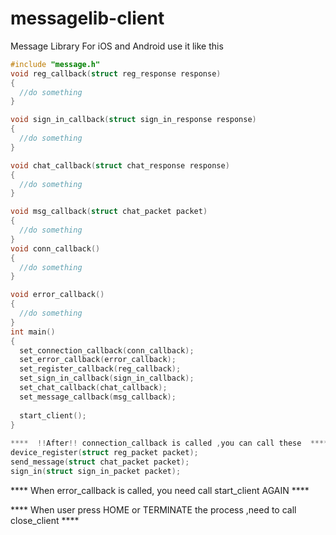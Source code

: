 messagelib-client
=================

Message Library For iOS and Android
use it like this

```C
#include "message.h"
void reg_callback(struct reg_response response)
{
  //do something
}

void sign_in_callback(struct sign_in_response response)
{
  //do something
}

void chat_callback(struct chat_response response)
{
  //do something
}

void msg_callback(struct chat_packet packet)
{
  //do something
}
void conn_callback()
{
  //do something
}

void error_callback()
{
  //do something
}
int main()
{
  set_connection_callback(conn_callback);
  set_error_callback(error_callback);
  set_register_callback(reg_callback);
  set_sign_in_callback(sign_in_callback);
  set_chat_callback(chat_callback);
  set_message_callback(msg_callback);
 
  start_client();
}
 
****  !!After!! connection_callback is called ,you can call these  ****
device_register(struct reg_packet packet);
send_message(struct chat_packet packet);
sign_in(struct sign_in_packet packet);
```
**** When error_callback is called, you need call start_client AGAIN ****

**** When user press HOME or TERMINATE the process ,need to call close_client ****

